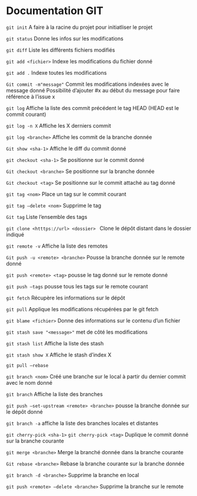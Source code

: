 # Documentation GIT

`git init`
A faire à la racine du projet pour initiatliser le projet

`git status`
Donne les infos sur les modifications

`git diff`
Liste les différents fichiers modifiés

`git add <fichier>`
Indexe les modifications du fichier donné

`git add .`
Indexe toutes les modifications

`Git commit -m"message"`
Commit les modifications indexées avec le message donné
Possibilité d’ajouter #x au début du message pour faire référence à l’issue x

`git log`
Affiche la liste des commit précédent le tag HEAD (HEAD est le commit courant)

`git log -n X`
Affiche les X derniers commit

`git log <branche>`
Affiche les commit de la branche donnée

`Git show <sha-1>`
Affiche le diff du commit donné

`git checkout <sha-1>`
Se positionne sur le commit donné

`Git checkout <branche>`
Se positionne sur la branche donnée

`Git checkout <tag>`
Se positionne sur le commit attaché au tag donné

`git tag <nom>`
Place un tag sur le commit courant

`git tag —delete <nom>`
Supprime le tag

`Git tag`
Liste l’ensemble des tags

`git clone <htttps://url> <dossier> `
Clone le dépôt distant dans le dossier indiqué

`git remote -v`
Affiche la liste des remotes

`Git push -u <remote> <branche>`
Pousse la branche donnée sur le remote donné

`git push <remote> <tag>`
pousse le tag donné sur le remote donné

`git push —tags`
pousse tous les tags sur le remote courant

`git fetch`
Récupère les informations sur le dépôt

`git pull`
Applique les modifications récupérées par le git fetch

`git blame <fichier>`
Donne des informations sur le contenu d’un fichier

`git stash save "<message>"`
met de côté les modifications

`git stash list`
Affiche la liste des stash

`git stash show X`
Affiche le stash d’index X

`git pull —rebase`

`git branch <nom>`
Créé une branche sur le local à partir du dernier commit avec le nom donné

`git branch`
Affiche la liste des branches

`git push —set-upstream <remote> <branche>`
pousse la branche donnée sur le dépôt donné

`git branch -a`
affiche la liste des branches locales et distantes

`git cherry-pick <sha-1>`
`git cherry-pick <tag>`
Duplique le commit donné sur la branche courante

`git merge <branche>`
Merge la branché donnée dans la branche courante

`Git rebase <branche>`
Rebase la branche courante sur la branche donnée

`git branch -d <branche>`
Supprime la branche en local

`git push <remote> —delete <branche>`
Supprime la branche sur le remote
